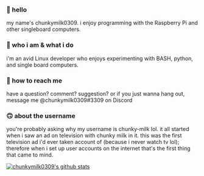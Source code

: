 ### 👋 hello
my name's chunkymilk0309. i enjoy programming with the Raspberry Pi and other singleboard computers.

### 🙋 who i am & what i do
i'm an avid Linux developer who enjoys experimenting with BASH, python, and single board computers.

### 💬 how to reach me
have a question? comment? suggestion? or if you just wanna hang out, message me @chunkymilk0309#3309 on Discord

### 🙃 about the username
you're probably asking why my username is chunky-milk lol. it all started when i saw an ad on television with chunky milk in it. this was the first television ad i'd ever taken account of (because i never watch tv lol); therefore when i set up user accounts on the internet that's the first thing that came to mind.

[![chunkymilk0309's github stats](https://github-readme-stats.vercel.app/api?username=chunky-milk)](https://github.com/anuraghazra/github-readme-stats)
